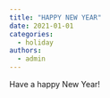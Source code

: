 ```yaml
---
title: "HAPPY NEW YEAR"
date: 2021-01-01
categories: 
  - holiday
authors: 
  - admin
---
```


Have a happy New Year!
